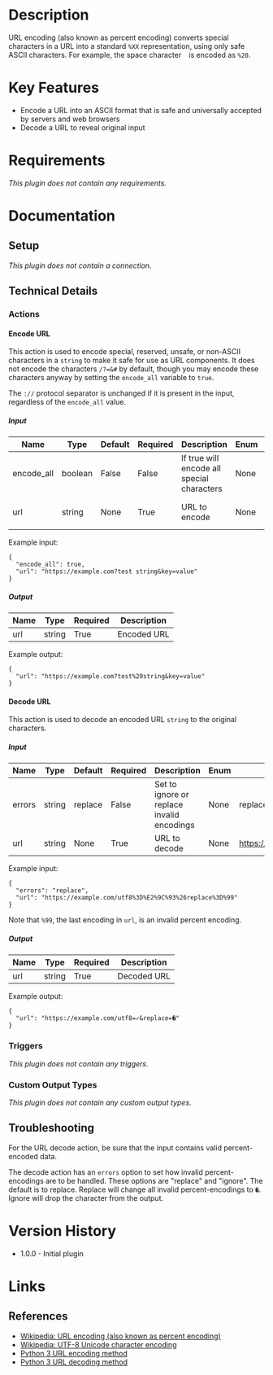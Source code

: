 # Description

URL encoding (also known as percent encoding) converts special characters in a URL into a standard `%XX` representation, using only safe ASCII characters. For example, the space character ` ` is encoded as `%20`.

# Key Features

* Encode a URL into an ASCII format that is safe and universally accepted by servers and web browsers
* Decode a URL to reveal original input

# Requirements

_This plugin does not contain any requirements._

# Documentation

## Setup

_This plugin does not contain a connection._

## Technical Details

### Actions

#### Encode URL

This action is used to encode special, reserved, unsafe, or non-ASCII characters in a `string` to make it safe for use as URL components.
It does not encode the characters `/?=&#` by default, though you may encode these characters anyway by setting the `encode_all` variable to `true`.

The `://` protocol separator is unchanged if it is present in the input, regardless of the `encode_all` value.

##### Input

|Name|Type|Default|Required|Description|Enum|Example|
|----|----|-------|--------|-----------|----|-------|
|encode_all|boolean|False|False|If true will encode all special characters|None|True|
|url|string|None|True|URL to encode|None|https://example.com?test string&key=value|

Example input:

```
{
  "encode_all": true,
  "url": "https://example.com?test string&key=value"
}
```

##### Output

|Name|Type|Required|Description|
|----|----|--------|-----------|
|url|string|True|Encoded URL|

Example output:

```
{
  "url": "https://example.com?test%20string&key=value"
}
```

#### Decode URL

This action is used to decode an encoded URL `string` to the original characters.

##### Input

|Name|Type|Default|Required|Description|Enum|Example|
|----|----|-------|--------|-----------|----|-------|
|errors|string|replace|False|Set to ignore or replace invalid encodings|None|replace|
|url|string|None|True|URL to decode|None|https://example.com/utf8%3D%E2%9C%93%26replace%3D%99|

Example input:

```
{
  "errors": "replace",
  "url": "https://example.com/utf8%3D%E2%9C%93%26replace%3D%99"
}
```

Note that `%99`, the last encoding in `url`, is an invalid percent encoding.

##### Output

|Name|Type|Required|Description|
|----|----|--------|-----------|
|url|string|True|Decoded URL|

Example output:

```
{
  "url": "https://example.com/utf8=✓&replace=�"
}
```

### Triggers

_This plugin does not contain any triggers._

### Custom Output Types

_This plugin does not contain any custom output types._

## Troubleshooting

For the URL decode action, be sure that the input contains valid percent-encoded data.

The decode action has an `errors` option to set how invalid percent-encodings are to be handled.
These options are "replace" and "ignore". The default is to replace.
Replace will change all invalid percent-encodings to `�`.
Ignore will drop the character from the output.

# Version History

* 1.0.0 - Initial plugin

# Links

## References

* [Wikipedia: URL encoding (also known as percent encoding)](https://en.wikipedia.org/wiki/Percent-encoding)
* [Wikipedia: UTF-8 Unicode character encoding](https://en.wikipedia.org/wiki/UTF-8)
* [Python 3 URL encoding method](https://docs.python.org/3/library/urllib.parse.html#urllib.parse.quote)
* [Python 3 URL decoding method](https://docs.python.org/3/library/urllib.parse.html#urllib.parse.unquote)
